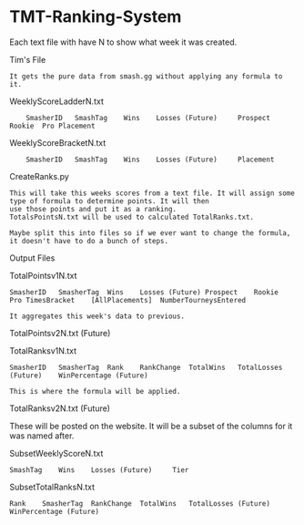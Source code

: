 # TMT-Ranking-System





 Each text file with have N to show what week it was created.
 
 Tim's File
 
    It gets the pure data from smash.gg without applying any formula to it. 
    
 WeeklyScoreLadderN.txt
 
        SmasherID   SmashTag    Wins    Losses (Future)     Prospect    Rookie  Pro Placement
        
 WeeklyScoreBracketN.txt
 
        SmasherID   SmashTag    Wins    Losses (Future)     Placement
 
 
 
 CreateRanks.py
 
    This will take this weeks scores from a text file. It will assign some type of formula to determine points. It will then 
    use those points and put it as a ranking.
    TotalsPointsN.txt will be used to calculated TotalRanks.txt.
 
    Maybe split this into files so if we ever want to change the formula, it doesn't have to do a bunch of steps.
 
 Output Files
 
 TotalPointsv1N.txt
 
    SmasherID   SmasherTag  Wins    Losses (Future) Prospect    Rookie  Pro TimesBracket    [AllPlacements]  NumberTourneysEntered
    
    It aggregates this week's data to previous.
    
 TotalPointsv2N.txt         (Future)
 
 TotalRanksv1N.txt
 
    SmasherID   SmasherTag  Rank    RankChange  TotalWins   TotalLosses (Future)    WinPercentage (Future)
    
    This is where the formula will be applied.
    
 TotalRanksv2N.txt          (Future)
 
 
 These will be posted on the website. It will be a subset of the columns for it was named after.
 
 SubsetWeeklyScoreN.txt
 
    SmashTag    Wins    Losses (Future)     Tier
    
 SubsetTotalRanksN.txt
 
    Rank    SmasherTag  RankChange  TotalWins   TotalLosses (Future)    WinPercentage (Future)
 
 
 
 
 
 
 
 
 

